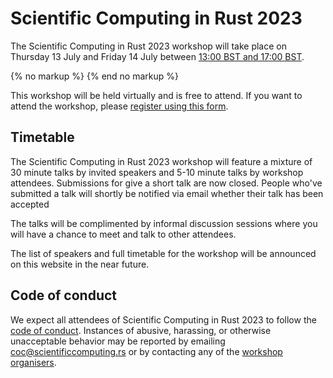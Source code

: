 # Scientific Computing in Rust 2023

The Scientific Computing in Rust 2023 workshop will take place on Thursday 13 July and Friday 14
July between <a href='javascript:toggle_times()'>13:00 BST and 17:00 BST</a>.

<div id='other-timezones' style='display:none; border:2px solid #FF8800;padding:10px'>
<small><a href='javascript:toggle_times()'>Hide timezone info</a></small>

13:00 to 17:00 BST (British Summer Time / UTC+1) on 13 July is:

- 12:00 to 16:00 GMT [UTC&plusmn;0]
- 05:00 to 09:00 Pacific time [UTC-7]
- 06:00 to 10:00 Mountain time [UTC-6]
- 07:00 to 11:00 Central time [UTC-5]
- 08:00 to 12:00 Eastern time [UTC-4]
- 13:00 to 17:00 Western European time [UTC+1]
- 14:00 to 18:00 Central European time [UTC+2]
- 15:00 to 19:00 Eastern European time [UTC+3]
- <time 13:00> to <time 17:00> <timeselector>


</div>
{% no markup %}
<script type='text/javascript'>
function toggle_times() {
    if (document.getElementById("other-timezones").style.display == 'none') {
        document.getElementById("other-timezones").style.display = 'block'
    } else {
        document.getElementById("other-timezones").style.display = 'none'
    }
}
</script>
{% end no markup %}

This workshop will be held virtually and is free to attend. If you want to attend the workshop,
please [register using this form](https://forms.gle/anecaSbnmKmi3Ay47).

## Timetable
The Scientific Computing in Rust 2023 workshop will feature a mixture of 30 minute talks by invited
speakers and 5-10 minute talks by workshop attendees. Submissions for give a short talk are now closed.
People who've submitted a talk will shortly be notified via email whether their talk has been accepted

The talks will be complimented by informal discussion sessions where you will have a chance to meet
and talk to other attendees.

The list of speakers and full timetable for the workshop will be announced on this website
in the near future.

## Code of conduct
We expect all attendees of Scientific Computing in Rust 2023 to follow the [code of conduct](/code-of-conduct.md).
Instances of abusive, harassing, or otherwise unacceptable behavior may be reported by emailing coc@scientificcomputing.rs or by contacting any of the [workshop organisers](/team.md).
